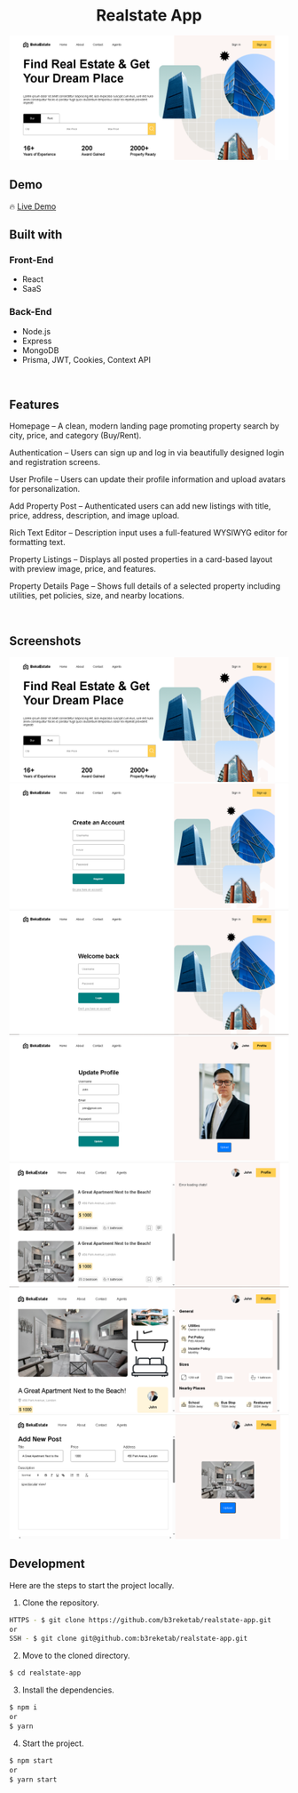 <h1 align='center'>Realstate App</h1>

![Preview](images/homepage.png)

<h2>Demo</h2>

🔥 [Live Demo](https://b3reketab.github.io/realstate-app/)

<h2>Built with</h2>

<h3>Front-End</h3>

- React
- SaaS

<h3>Back-End</h3>

- Node.js
- Express
- MongoDB
-  Prisma, JWT, Cookies, Context API

</br>

<h2>Features</h2>

Homepage – A clean, modern landing page promoting property search by city, price, and category (Buy/Rent).

Authentication – Users can sign up and log in via beautifully designed login and registration screens.

User Profile – Users can update their profile information and upload avatars for personalization.

Add Property Post – Authenticated users can add new listings with title, price, address, description, and image upload.

Rich Text Editor – Description input uses a full-featured WYSIWYG editor for formatting text.

Property Listings – Displays all posted properties in a card-based layout with preview image, price, and features.

Property Details Page – Shows full details of a selected property including utilities, pet policies, size, and nearby locations.

</br>

<h2>Screenshots</h2>

![](images/homepage.png)
![](images/sign-up.png)
![](images/sign-in.png)
![](images/update-profile-page.png)
![](images/list-page.png)
![](images/single-page.png)
![](images/add-place-page.png)


<h2>Development</h2>

Here are the steps to start the project locally.

1. Clone the repository.

```sh
HTTPS - $ git clone https://github.com/b3reketab/realstate-app.git
or
SSH - $ git clone git@github.com:b3reketab/realstate-app.git
```

2. Move to the cloned directory.

```sh
$ cd realstate-app
```

3. Install the dependencies.

```sh
$ npm i
or
$ yarn
```

4. Start the project.

```sh
$ npm start
or
$ yarn start
```
